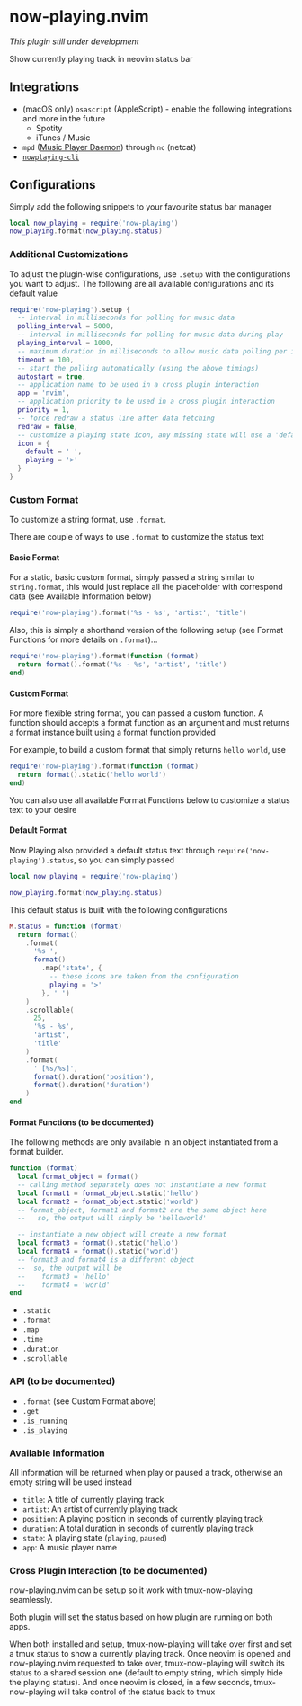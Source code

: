 # now-playing.nvim

_This plugin still under development_

Show currently playing track in neovim status bar

## Integrations

- (macOS only) `osascript` (AppleScript) - enable the following integrations
and more in the future
  - Spotity
  - iTunes / Music
- `mpd` ([Music Player Daemon](https://www.musicpd.org)) through `nc` (netcat)
- [`nowplaying-cli`](https://github.com/kirtan-shah/nowplaying-cli)

## Configurations

Simply add the following snippets to your favourite status bar manager

```lua
local now_playing = require('now-playing')
now_playing.format(now_playing.status)
```

### Additional Customizations

To adjust the plugin-wise configurations, use `.setup` with the configurations
you want to adjust. The following are all available configurations and its
default value

```lua
require('now-playing').setup {
  -- interval in milliseconds for polling for music data
  polling_interval = 5000,
  -- interval in milliseconds for polling for music data during play
  playing_interval = 1000,
  -- maximum duration in milliseconds to allow music data polling per interval
  timeout = 100,
  -- start the polling automatically (using the above timings)
  autostart = true,
  -- application name to be used in a cross plugin interaction
  app = 'nvim',
  -- application priority to be used in a cross plugin interaction
  priority = 1,
  -- force redraw a status line after data fetching
  redraw = false,
  -- customize a playing state icon, any missing state will use a 'default' one
  icon = {
    default = ' ',
    playing = '>'
  }
}
```

### Custom Format

To customize a string format, use `.format`.

There are couple of ways to use `.format` to customize the status text

#### Basic Format

For a static, basic custom format, simply passed a string similar to
`string.format`, this would just replace all the placeholder with correspond
data (see Available Information below)

```lua
require('now-playing').format('%s - %s', 'artist', 'title')
```

Also, this is simply a shorthand version of the following setup (see Format
Functions for more details on `.format`)...

```lua
require('now-playing').format(function (format)
  return format().format('%s - %s', 'artist', 'title')
end)
```

#### Custom Format

For more flexible string format, you can passed a custom function. A
function should accepts a format function as an argument and must returns a
format instance built using a format function provided

For example, to build a custom format that simply returns `hello world`, use

```lua
require('now-playing').format(function (format)
  return format().static('hello world')
end)
```

You can also use all available Format Functions below to customize a status
text to your desire

#### Default Format

Now Playing also provided a default status text
through `require('now-playing').status`, so you can simply passed

```lua
local now_playing = require('now-playing')

now_playing.format(now_playing.status)
```

This default status is built with the following configurations

```lua
M.status = function (format)
  return format()
    .format(
      '%s ',
      format()
        .map('state', {
          -- these icons are taken from the configuration
          playing = '>'
        }, ' ')
    )
    .scrollable(
      25,
      '%s - %s',
      'artist',
      'title'
    )
    .format(
      ' [%s/%s]',
      format().duration('position'),
      format().duration('duration')
    )
end
```

#### Format Functions (to be documented)

The following methods are only available in an object instantiated from a
format builder.

```lua
function (format)
  local format_object = format()
  -- calling method separately does not instantiate a new format
  local format1 = format_object.static('hello')
  local format2 = format_object.static('world')
  -- format_object, format1 and format2 are the same object here
  --   so, the output will simply be 'helloworld'

  -- instantiate a new object will create a new format
  local format3 = format().static('hello')
  local format4 = format().static('world')
  -- format3 and format4 is a different object
  --  so, the output will be
  --    format3 = 'hello'
  --    format4 = 'world'
end
```

- `.static`
- `.format`
- `.map`
- `.time`
- `.duration`
- `.scrollable`

### API (to be documented)

- `.format` (see Custom Format above)
- `.get`
- `.is_running`
- `.is_playing`

### Available Information

All information will be returned when play or paused a track, otherwise an
empty string will be used instead

- `title`: A title of currently playing track
- `artist`: An artist of currently playing track
- `position`: A playing position in seconds of currently playing track
- `duration`: A total duration in seconds of currently playing track
- `state`: A playing state (`playing`, `paused`)
- `app`: A music player name

### Cross Plugin Interaction (to be documented)

now-playing.nvim can be setup so it work with tmux-now-playing seamlessly.

Both plugin will set the status based on how plugin are running on both apps.

When both installed and setup, tmux-now-playing will take over first and set
a tmux status to show a currently playing track. Once neovim is opened and
now-playing.nvim requested to take over, tmux-now-playing will switch its
status to a shared session one (default to empty string, which simply hide
the playing status). And once neovim is closed, in a few seconds,
tmux-now-playing will take control of the status back to tmux
